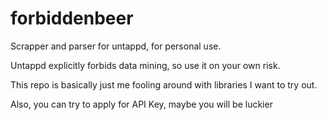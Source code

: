 # forbiddenbeer
Scrapper and parser for untappd, for personal use. 

Untappd explicitly forbids data mining, so use it on your own risk.

This repo is basically just me fooling around with libraries I want to try out.

Also, you can try to apply for API Key, maybe you will be luckier
